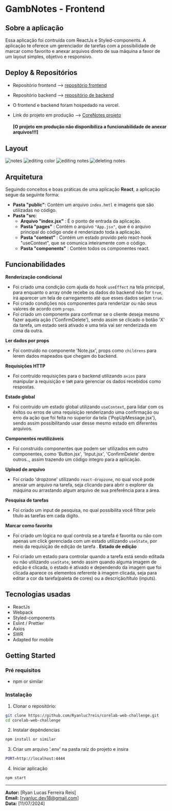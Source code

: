 # GambNotes - Frontend

## Sobre a aplicação

Essa aplicação foi contruída com ReactJs e Styled-components. A aplicação te oferece um gerenciador de tarefas com a possibilidade de marcar como favorito e anexar arquivos direto de sua máquina a favor de um layout simples, objetivo e responsivo.


## Deploy & Repositórios

- Repositório frontend --> [repositório frontend](https://github.com/Ryanluc7reis/corelab-web-challenge)
- Repositório backend --> [repositório de backend](https://github.com/Ryanluc7reis/corelab-api-challenge)

- O frontend e backend foram hospedado na vercel.

- Link do projeto em produção --> [CoreNotes projeto](https://corelab-web-challenge-ryanlucas.vercel.app/)

  #### **[O projeto em produção não disponibiliza a funcionabilidade de anexar arquivos!!!]**
  
## Layout
![notes](https://github.com/user-attachments/assets/29cbc36f-a863-448b-b1bb-de93f4599829)
![editing color](https://github.com/user-attachments/assets/a52791a0-8772-45d2-b88e-df1c0025ab57)
![editing notes](https://github.com/user-attachments/assets/a01df22c-3186-465b-b5af-d6ccb5e682fe)
![deleting notes](https://github.com/user-attachments/assets/ef43d055-4a14-4c45-9a09-e91e3216c4ab)

## Arquitetura

Seguindo conceitos e boas práticas de uma aplicação **React**, a aplicação segue da seguinte forma:

- **Pasta "public"**: Contém um arquivo `index.hmtl` e imagens que são utilizadas no código.
- **Pasta "src**:
  - **Arquivo "index.jsx"** : É o ponto de entrada da aplicação.
  - **Pasta "pages"** : Contém o arquivo `"App.jsx"`, que é o arquivo principal do código onde é renderizado toda a aplicação.
  - **Pasta "context"** : Contém um estado provido pelo react-hook "useContext", que se comunica inteiramente com o código.
  - **Pasta "components"** : Contém todos os componentes react.

## Funcionabilidades

**Renderização condicional**

- Foi criado uma condição com ajuda do hook `useEffect` na tela principal, para enquanto o array onde recebe os dados do backend não for `true`, irá aparecer um tela de carregamento até que esses dados sejam `true`.
- Foi criado condições nos componentes para renderizar ou não seus valores de acordo com `props`.
- Foi criado um componente para confirmar se o cliente deseja mesmo fazer aquela ação ('ConfirmDelete'), sendo assim se clicado o botão 'X' da tarefa, um estado será ativado e uma tela vai ser renderizada em cima da outra.

**Ler dados por props**

- Foi contruído no componente 'Note.jsx', props como `childrens` para lerem dados mapeados que chegam do backend.

**Requisições HTTP**

- Foi contruído requisições para o backend utilizando `axios` para manipular a requisição e `SWR` para gerenciar os dados recebidos como respostas.

**Estado global**

- Foi contruído um estado global utilizando `useContext`, para lidar com os êxitos ou erros de uma requisição renderizando uma confirmação ou erro da ação que foi feita no superior da tela ('PopUpMessage.jsx'), sendo assim possibilitando usar desse mesmo estado em diferentes arquivos.

**Componentes reutilizáveis**

- Foi construído componentes que podem ser utilizados em outro componentes, como 'Button.jsx', 'Input.jsx', 'ConfirmDelete' dentre outros.., assim trazendo um código integro para a aplicação.

**Upload de arquivo**

- Foi criado 'dropzone' utilizando `react-dropzone`, no qual você pode anexar um arquivo na tarefa, seja clicando para abrir o explorer da máquina ou arrastando algum arquivo de sua preferência para a área.

**Pesquisa de tarefas**

- Foi criado um input de pesquisa, no qual possibilita você filtrar pelo título as tarefas em cada dígito.

**Marcar como favorito**

- Foi criado um lógica no qual controla se a tarefa é favorita ou não com apenas um click gerenciada com um estado utilizando `useState`, por meio da requisição de edição de tarefa .
  **Estado de edição**

- Foi criado um estado para controlar quando a tarefa está sendo editada ou não utilizando `useState`, sendo assim quando alguma imagem de edição é clicada, o estado é ativado e dependendo da imagem que foi clicada aparece os elementos referente à imagem clicada, seja para editar a cor da tarefa(paleta de cores) ou a descrição/título (inputs).

## Tecnologias usadas

- ReactJs
- Webpack
- Styled-components
- Eslint / Prettier
- Axios
- SWR
- Adapted for mobile 

## Getting Started

### Pré requisitos

- npm or similar

### Instalação

1. Clonar o repositório:

```bash
git clone https://github.com/Ryanluc7reis/corelab-web-challenge.git
cd corelab-web-challenge
```

2. Instalar depêndencias

```bash
npm install or similar
```

3. Criar um arquivo '.env' na pasta raíz do projeto e insira

```bash
PORT=http://localhost:4444
```

4. Iniciar aplicação

```bash
npm start
```

---

**Autor:** [Ryan Lucas Ferreira Reis]  
**Email:** [ryanluc.dev18@gmail.com]  
**Data:** [11/07/2024]
